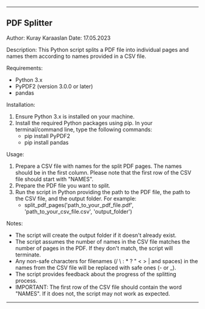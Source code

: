 ------------------------------------------
PDF Splitter
------------------------------------------
Author: Kuray Karaaslan
Date: 17.05.2023

Description:
This Python script splits a PDF file into individual pages and names them according to names provided in a CSV file.

Requirements:
- Python 3.x
- PyPDF2 (version 3.0.0 or later)
- pandas

Installation:
1. Ensure Python 3.x is installed on your machine.
2. Install the required Python packages using pip. 
   In your terminal/command line, type the following commands:
   - pip install PyPDF2
   - pip install pandas

Usage:
1. Prepare a CSV file with names for the split PDF pages. The names should be in the first column. Please note that the first row of the CSV file should start with "NAMES".
2. Prepare the PDF file you want to split.
3. Run the script in Python providing the path to the PDF file, the path to the CSV file, and the output folder. For example:
   - split_pdf_pages('path_to_your_pdf_file.pdf', 'path_to_your_csv_file.csv', 'output_folder')

Notes:
- The script will create the output folder if it doesn't already exist.
- The script assumes the number of names in the CSV file matches the number of pages in the PDF. If they don't match, the script will terminate.
- Any non-safe characters for filenames (/ \ : * ? " < > | and spaces) in the names from the CSV file will be replaced with safe ones (- or _).
- The script provides feedback about the progress of the splitting process.
- IMPORTANT: The first row of the CSV file should contain the word "NAMES". If it does not, the script may not work as expected.

------------------------------------------

